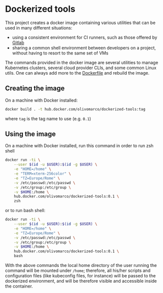 # Dockerized tools

This project creates a docker image containing various utilities that can be used in many different situations:

- using a consistent environment for CI runners, such as those offered by [Gitlab](https://gitlab.com)
- sharing a common shell environment between developers on a project, without having to resort to the same set of VMs

The commands provided in the docker image are several utilities to manage Kubernetes clusters, several cloud provider CLIs, and some common Linux utils.
One can always add more to the [Dockerfile](/Dockerfile) and rebuild the image.

## Creating the image

On a machine with Docker installed:

```bash
docker build . -t hub.docker.com/olivomarco/dockerized-tools:tag
```

where `tag` is the tag name to use (e.g. `0.1`)

## Using the image

On a machine with Docker installed, run this command in order to run zsh shell

```bash
docker run -ti \
    --user $(id -u $USER):$(id -g $USER) \
    -e "HOME=/home" \
    -e "TERM=xterm-256color" \
    -e "TZ=Europe/Rome" \
    -v /etc/passwd:/etc/passwd \
    -v /etc/group:/etc/group \
    -v $HOME:/home \
    hub.docker.com/olivomarco/dockerized-tools:0.1 \
    zsh
```

or to run bash shell:

```bash
docker run -ti \
    --user $(id -u $USER):$(id -g $USER) \
    -e "HOME=/home" \
    -e "TZ=Europe/Rome" \
    -v /etc/passwd:/etc/passwd \
    -v /etc/group:/etc/group \
    -v $HOME:/home \
    hub.docker.com/olivomarco/dockerized-tools:0.1 \
    bash
```

With the above commands the local home directory of the user running the command will be mounted under `/home`; therefore, all his/her scripts and configuration files (like kubeconfig files, for instance) will be passed to the dockerized environment, and will be therefore visible and accessible inside the container.
